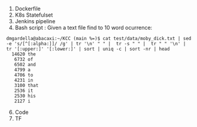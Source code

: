 1. Dockerfile
2. K8s Statefulset
3. Jenkins pipeline
4. Bash script : Given a text file find to 10 word ocurrence:
```
dmgardella@abacaxi:~/KCC (main %=)$ cat test/data/moby_dick.txt | sed -e 's/[^[:alpha:]]/ /g' | tr '\n' " " |  tr -s " " |  tr " " '\n' |  tr '[:upper:]' '[:lower:]' | sort | uniq -c | sort -nr | head
  14620 the
   6732 of
   6502 and
   4799 a
   4706 to
   4231 in
   3100 that
   2536 it
   2530 his
   2127 i

```
6. Code
7. TF
